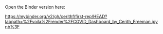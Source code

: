 Open the Binder version here:

https://mybinder.org/v2/gh/cerithf/first-rep/HEAD?labpath=%2Fvoila%2Frender%2FCOVID_Dashboard_by_Cerith_Freeman.ipynb%3F
